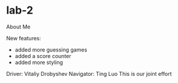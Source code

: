 # lab-2
About Me

New features:
- added more guessing games
- added a score counter
- added more styling

Driver: Vitaliy Drobyshev
Navigator: Ting Luo
This is our joint effort